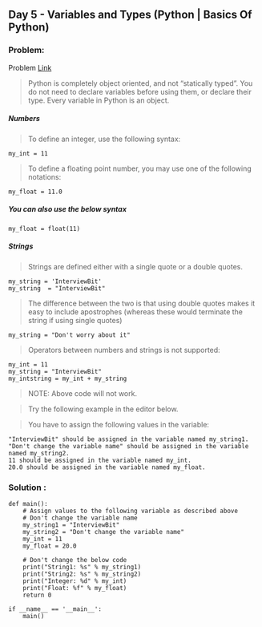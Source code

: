 ## Day 5 - Variables and Types (Python | Basics Of Python)

### Problem: 
Problem [Link](https://www.interviewbit.com/problems/variables-and-types/)

>Python is completely object oriented, and not “statically typed”. You do not need to declare variables before using them, or declare their type. Every variable in Python is an object.

##### Numbers

>To define an integer, use the following syntax:
>
```
my_int = 11
```

>To define a floating point number, you may use one of the following notations:

```
my_float = 11.0
```

##### You can also use the below syntax
```
my_float = float(11)
```
##### Strings

>Strings are defined either with a single quote or a double quotes.

```
my_string = 'InterviewBit'
my_string  = "InterviewBit"
```

>The difference between the two is that using double quotes makes it easy to include apostrophes (whereas these would terminate the string if using single quotes)

```
my_string = "Don't worry about it"
```

>Operators between numbers and strings is not supported:

```
my_int = 11
my_string = "InterviewBit"
my_intstring = my_int + my_string
```

>NOTE: Above code will not work.

>Try the following example in the editor below.

>You have to assign the following values in the variable:

```
"InterviewBit" should be assigned in the variable named my_string1.
"Don't change the variable name" should be assigned in the variable named my_string2.
11 should be assigned in the variable named my_int.
20.0 should be assigned in the variable named my_float.
```

### Solution :

```
def main():
    # Assign values to the following variable as described above
    # Don't change the variable name
    my_string1 = "InterviewBit"
    my_string2 = "Don't change the variable name"
    my_int = 11
    my_float = 20.0
    
    # Don't change the below code
    print("String1: %s" % my_string1)
    print("String2: %s" % my_string2)
    print("Integer: %d" % my_int)
    print("Float: %f" % my_float)
    return 0

if __name__ == '__main__':
    main()
```
